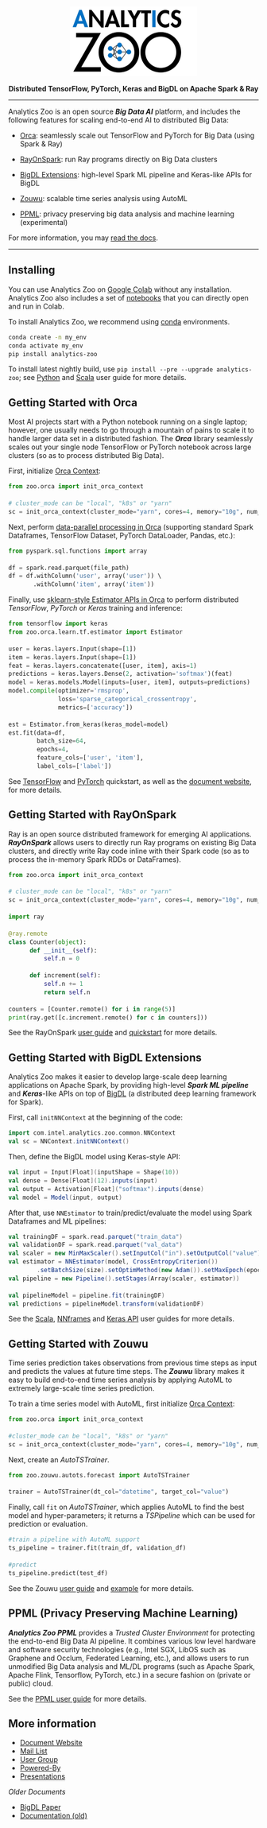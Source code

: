 <div align="center">

<p align="center"> <img src="docs/docs/Image/logo.jpg" height="140px"><br></p>

**Distributed TensorFlow, PyTorch, Keras and BigDL on Apache Spark & Ray**

</div>

---

Analytics Zoo is an open source _**Big Data AI**_ platform, and includes the following features for scaling end-to-end AI to distributed Big Data: 

 * [Orca](#getting-started-with-orca): seamlessly scale out TensorFlow and PyTorch for Big Data (using Spark & Ray)
 
 * [RayOnSpark](#getting-started-with-rayonspark): run Ray programs directly on Big Data clusters
 
 * [BigDL Extensions](#getting-started-with-bigdl-extensions): high-level Spark ML pipeline and Keras-like APIs for BigDL
 
 * [Zouwu](#getting-started-with-zouwu): scalable time series analysis using AutoML
 
 * [PPML](#ppml-privacy-preserving-machine-learning): privacy preserving big data analysis and machine learning (experimental)

For more information, you may [read the docs](https://analytics-zoo.readthedocs.io/).

---

## Installing
You can use Analytics Zoo on [Google Colab](https://analytics-zoo.readthedocs.io/en/latest/doc/UserGuide/colab.html) without any installation. Analytics Zoo also includes a set of [notebooks](https://analytics-zoo.readthedocs.io/en/latest/doc/UserGuide/notebooks.html) that you can directly open and run in Colab.

To install Analytics Zoo, we recommend using [conda](https://docs.conda.io/projects/conda/en/latest/user-guide/install/)  environments.

```bash
conda create -n my_env 
conda activate my_env
pip install analytics-zoo 
```

To install latest nightly build, use ```pip install --pre --upgrade analytics-zoo```; see [Python](https://analytics-zoo.readthedocs.io/en/latest/doc/UserGuide/python.html)  and [Scala](https://analytics-zoo.readthedocs.io/en/latest/doc/UserGuide/scala.html) user guide for more details.

## Getting Started with Orca

Most AI projects start with a Python notebook running on a single laptop; however, one usually needs to go through a mountain of pains to scale it to handle larger data set in a distributed fashion. The  _**Orca**_ library seamlessly scales out your single node TensorFlow or PyTorch notebook across large clusters (so as to process distributed Big Data).

First, initialize [Orca Context](https://analytics-zoo.readthedocs.io/en/latest/doc/Orca/Overview/orca-context.html):

```python
from zoo.orca import init_orca_context

# cluster_mode can be "local", "k8s" or "yarn"
sc = init_orca_context(cluster_mode="yarn", cores=4, memory="10g", num_nodes=2) 
```

Next, perform [data-parallel processing in Orca](https://analytics-zoo.readthedocs.io/en/latest/doc/Orca/Overview/data-parallel-processing.html) (supporting standard Spark Dataframes, TensorFlow Dataset, PyTorch DataLoader, Pandas, etc.):

```python
from pyspark.sql.functions import array

df = spark.read.parquet(file_path)
df = df.withColumn('user', array('user')) \  
       .withColumn('item', array('item'))
```

Finally, use [sklearn-style Estimator APIs in Orca](https://analytics-zoo.readthedocs.io/en/latest/doc/Orca/Overview/distributed-training-inference.html) to perform distributed _TensorFlow_, _PyTorch_ or _Keras_ training and inference:

```python
from tensorflow import keras
from zoo.orca.learn.tf.estimator import Estimator

user = keras.layers.Input(shape=[1])  
item = keras.layers.Input(shape=[1])  
feat = keras.layers.concatenate([user, item], axis=1)  
predictions = keras.layers.Dense(2, activation='softmax')(feat)  
model = keras.models.Model(inputs=[user, item], outputs=predictions)  
model.compile(optimizer='rmsprop',  
              loss='sparse_categorical_crossentropy',  
              metrics=['accuracy'])

est = Estimator.from_keras(keras_model=model)  
est.fit(data=df,  
        batch_size=64,  
        epochs=4,  
        feature_cols=['user', 'item'],  
        label_cols=['label'])
```

See [TensorFlow](https://analytics-zoo.readthedocs.io/en/latest/doc/Orca/QuickStart/orca-tf-quickstart.html) and [PyTorch](https://analytics-zoo.readthedocs.io/en/latest/doc/Orca/QuickStart/orca-pytorch-quickstart.html) quickstart, as well as the [document website](https://analytics-zoo.readthedocs.io/), for more details.

## Getting Started with RayOnSpark

Ray is an open source distributed framework for emerging AI applications. _**RayOnSpark**_ allows users to directly run Ray programs on existing Big Data clusters, and directly write Ray code inline with their Spark code (so as to process the in-memory Spark RDDs or DataFrames).

```python
from zoo.orca import init_orca_context

# cluster_mode can be "local", "k8s" or "yarn"
sc = init_orca_context(cluster_mode="yarn", cores=4, memory="10g", num_nodes=2, init_ray_on_spark=True) 

import ray

@ray.remote
class Counter(object):
      def __init__(self):
          self.n = 0

      def increment(self):
          self.n += 1
          return self.n

counters = [Counter.remote() for i in range(5)]
print(ray.get([c.increment.remote() for c in counters]))
```

See the RayOnSpark [user guide](https://analytics-zoo.readthedocs.io/en/latest/doc/Ray/Overview/ray.html) and [quickstart](https://analytics-zoo.readthedocs.io/en/latest/doc/Ray/QuickStart/ray-quickstart.html) for more details.

## Getting Started with BigDL Extensions

Analytics Zoo makes it easier to develop large-scale deep learning applications on Apache Spark, by providing high-level ***Spark ML pipeline*** and ***Keras***-like APIs on top of [BigDL](https://github.com/intel-analytics/BigDL) (a distributed deep learning framework for Spark).

First, call `initNNContext` at the beginning of the code: 

```scala
import com.intel.analytics.zoo.common.NNContext
val sc = NNContext.initNNContext()
```

Then, define the BigDL model using Keras-style API:

```scala
val input = Input[Float](inputShape = Shape(10))  
val dense = Dense[Float](12).inputs(input)  
val output = Activation[Float]("softmax").inputs(dense)  
val model = Model(input, output)
```

After that, use `NNEstimator` to train/predict/evaluate the model using Spark Dataframes and ML pipelines:

```scala
val trainingDF = spark.read.parquet("train_data")
val validationDF = spark.read.parquet("val_data")
val scaler = new MinMaxScaler().setInputCol("in").setOutputCol("value")
val estimator = NNEstimator(model, CrossEntropyCriterion())  
        .setBatchSize(size).setOptimMethod(new Adam()).setMaxEpoch(epoch)
val pipeline = new Pipeline().setStages(Array(scaler, estimator))

val pipelineModel = pipeline.fit(trainingDF)  
val predictions = pipelineModel.transform(validationDF)
```
See the [Scala](https://analytics-zoo.readthedocs.io/en/latest/doc/UserGuide/scala.html), [NNframes](https://analytics-zoo.readthedocs.io/en/latest/doc/UseCase/nnframes.html) and [Keras API](https://analytics-zoo.readthedocs.io/en/latest/doc/UseCase/keras-api.html) user guides for more details.

## Getting Started with Zouwu

Time series prediction takes observations from previous time steps as input and predicts the values at future time steps. The _**Zouwu**_ library makes it easy to build end-to-end time series analysis by applying AutoML to extremely large-scale time series prediction.

To train a time series model with AutoML, first initialize [Orca Context](https://analytics-zoo.readthedocs.io/en/latest/doc/Orca/Overview/orca-context.html):

```python
from zoo.orca import init_orca_context

#cluster_mode can be "local", "k8s" or "yarn"
sc = init_orca_context(cluster_mode="yarn", cores=4, memory="10g", num_nodes=2, init_ray_on_spark=True)
```

Next, create an _AutoTSTrainer_.

```python
from zoo.zouwu.autots.forecast import AutoTSTrainer

trainer = AutoTSTrainer(dt_col="datetime", target_col="value")
```

Finally, call ```fit``` on _AutoTSTrainer_, which applies AutoML to find the best model and hyper-parameters; it returns a _TSPipeline_ which can be used for prediction or evaluation.

```python
#train a pipeline with AutoML support
ts_pipeline = trainer.fit(train_df, validation_df)

#predict
ts_pipeline.predict(test_df)
```

See the Zouwu [user guide](https://analytics-zoo.readthedocs.io/en/latest/doc/Zouwu/Overview/zouwu.html) and [example](https://analytics-zoo.readthedocs.io/en/latest/doc/Zouwu/QuickStart/zouwu-autots-quickstart.html) for more details.

## PPML (Privacy Preserving Machine Learning)

***Analytics Zoo PPML*** provides a *Trusted Cluster Environment* for protecting the end-to-end Big Data AI pipeline. It combines various low level hardware and software security technologies (e.g., Intel SGX, LibOS such as Graphene and Occlum, Federated Learning, etc.), and allows users to run unmodified Big Data analysis and ML/DL programs (such as Apache Spark, Apache Flink, Tensorflow, PyTorch, etc.) in a secure fashion on (private or public) cloud.

See the [PPML user guide](https://analytics-zoo.readthedocs.io/en/latest/doc/PPML/Overview/ppml.html) for more details. 

## More information

- [Document Website](https://analytics-zoo.readthedocs.io/)
- [Mail List](mailto:bigdl-user-group+subscribe@googlegroups.com)
- [User Group](https://groups.google.com/forum/#!forum/bigdl-user-group)
- [Powered-By](https://analytics-zoo.readthedocs.io/en/latest/doc/Application/powered-by.html)
- [Presentations](https://analytics-zoo.readthedocs.io/en/latest/doc/Application/presentations.html)

_Older Documents_
- [BigDL Paper](https://arxiv.org/abs/1804.05839)
- [Documentation (old)](https://analytics-zoo.github.io/)
